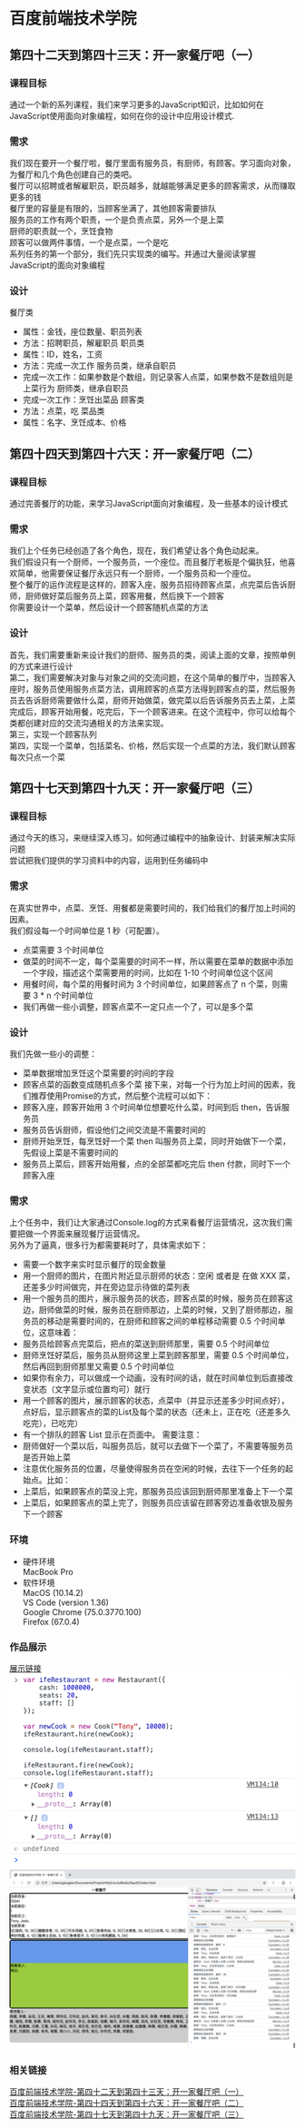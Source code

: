 # 百度前端技术学院  
## 第四十二天到第四十三天：开一家餐厅吧（一）
### 课程目标  
通过一个新的系列课程，我们来学习更多的JavaScript知识，比如如何在JavaScript使用面向对象编程，如何在你的设计中应用设计模式.

### 需求
我们现在要开一个餐厅啦，餐厅里面有服务员，有厨师，有顾客。学习面向对象，为餐厅和几个角色创建自己的类吧。  
餐厅可以招聘或者解雇职员，职员越多，就越能够满足更多的顾客需求，从而赚取更多的钱  
餐厅里的容量是有限的，当顾客坐满了，其他顾客需要排队  
服务员的工作有两个职责，一个是负责点菜，另外一个是上菜  
厨师的职责就一个，烹饪食物  
顾客可以做两件事情，一个是点菜，一个是吃  
系列任务的第一个部分，我们先只实现类的编写。并通过大量阅读掌握JavaScript的面向对象编程  

### 设计
餐厅类  
* 属性：金钱，座位数量、职员列表
* 方法：招聘职员，解雇职员
职员类  
* 属性：ID，姓名，工资
* 方法：完成一次工作
服务员类，继承自职员  
* 完成一次工作：如果参数是个数组，则记录客人点菜，如果参数不是数组则是上菜行为
厨师类，继承自职员  
* 完成一次工作：烹饪出菜品
顾客类  
* 方法：点菜，吃
菜品类  
* 属性：名字、烹饪成本、价格

## 第四十四天到第四十六天：开一家餐厅吧（二）
### 课程目标  
通过完善餐厅的功能，来学习JavaScript面向对象编程，及一些基本的设计模式

### 需求
我们上个任务已经创造了各个角色，现在，我们希望让各个角色动起来。  
我们假设只有一个厨师，一个服务员，一个座位。而且餐厅老板是个偏执狂，他喜欢简单，他需要保证餐厅永远只有一个厨师，一个服务员和一个座位。  
整个餐厅的运作流程是这样的，顾客入座，服务员招待顾客点菜，点完菜后告诉厨师，厨师做好菜后服务员上菜，顾客用餐，然后换下一个顾客  
你需要设计一个菜单，然后设计一个顾客随机点菜的方法  

### 设计
首先，我们需要重新来设计我们的厨师、服务员的类，阅读上面的文章，按照单例的方式来进行设计  
第二，我们需要解决对象与对象之间的交流问题，在这个简单的餐厅中，当顾客入座时，服务员使用服务点菜方法，调用顾客的点菜方法得到顾客点的菜，然后服务员去告诉厨师需要做什么菜，厨师开始做菜，做完菜以后告诉服务员去上菜，上菜完成后，顾客开始用餐，吃完后，下一个顾客进来。在这个流程中，你可以给每个类都创建对应的交流沟通相关的方法来实现。  
第三，实现一个顾客队列  
第四，实现一个菜单，包括菜名、价格，然后实现一个点菜的方法，我们默认顾客每次只点一个菜  

## 第四十七天到第四十九天：开一家餐厅吧（三）
### 课程目标  
通过今天的练习，来继续深入练习，如何通过编程中的抽象设计、封装来解决实际问题  
尝试把我们提供的学习资料中的内容，运用到任务编码中  

### 需求
在真实世界中，点菜、烹饪、用餐都是需要时间的，我们给我们的餐厅加上时间的因素。  
我们假设每一个时间单位是 1 秒（可配置）。  
* 点菜需要 3 个时间单位  
* 做菜的时间不一定，每个菜需要的时间不一样，所以需要在菜单的数据中添加一个字段，描述这个菜需要用的时间，比如在 1-10 个时间单位这个区间
* 用餐时间，每个菜的用餐时间为 3 个时间单位，如果顾客点了 n 个菜，则需要 3 * n 个时间单位
* 我们再做一些小调整，顾客点菜不一定只点一个了，可以是多个菜

### 设计
我们先做一些小的调整：  
* 菜单数据增加烹饪这个菜需要的时间的字段
* 顾客点菜的函数变成随机点多个菜
接下来，对每一个行为加上时间的因素，我们推荐使用Promise的方式，然后整个流程可以如下：  
* 顾客入座，顾客开始用 3 个时间单位想要吃什么菜，时间到后 then，告诉服务员
* 服务员告诉厨师，假设他们之间交流是不需要时间的
* 厨师开始烹饪，每烹饪好一个菜 then 叫服务员上菜，同时开始做下一个菜，先假设上菜是不需要时间的
* 服务员上菜后，顾客开始用餐，点的全部菜都吃完后 then 付款，同时下一个顾客入座

### 需求
上个任务中，我们让大家通过Console.log的方式来看餐厅运营情况，这次我们需要把做一个界面来展现餐厅运营情况。  
另外为了逼真，很多行为都需要耗时了，具体需求如下：    
* 需要一个数字来实时显示餐厅的现金数量
* 用一个厨师的图片，在图片附近显示厨师的状态：空闲 或者是 在做 XXX 菜，还差多少时间做完，并在旁边显示待做的菜列表
* 用一个服务员的图片，展示服务员的状态，顾客点菜的时候，服务员在顾客这边，厨师做菜的时候，服务员在厨师那边，上菜的时候，又到了厨师那边，服务员的移动是需要时间的，在厨师和顾客之间的单程移动需要 0.5 个时间单位，这意味着：
* 服务员给顾客点完菜后，把点的菜送到厨师那里，需要 0.5 个时间单位
* 厨师烹饪好菜后，服务员从厨师这里上菜到顾客那里，需要 0.5 个时间单位，然后再回到厨师那里又需要 0.5 个时间单位
* 如果你有余力，可以做成一个动画，没有时间的话，就在时间单位到后直接改变状态（文字显示或位置均可）就行
* 用一个顾客的图片，展示顾客的状态，点菜中（并显示还差多少时间点好），点好后，显示顾客点的菜的List及每个菜的状态（还未上，正在吃（还差多久吃完），已吃完）
* 有一个排队的顾客 List 显示在页面中。
需要注意：
* 厨师做好一个菜以后，叫服务员后，就可以去做下一个菜了，不需要等服务员是否开始上菜
* 注意优化服务员的位置，尽量使得服务员在空闲的时候，去往下一个任务的起始点。比如：
* 上菜后，如果顾客点的菜没上完，那服务员应该回到厨师那里准备上下一个菜
* 上菜后，如果顾客点的菜上完了，则服务员应该留在顾客旁边准备收银及服务下一个顾客


### 环境
* 硬件环境  
MacBook Pro
* 软件环境  
MacOS (10.14.2)  
VS Code (version 1.36)  
Google Chrome (75.0.3770.100)  
Firefox (67.0.4)  

### 作品展示
[展示链接](https://gengjian1203.github.io/BaiDuIFE_Day42/)  
![Result1](readme/result1.png "作品展示Day42")
![Result2](readme/result2.png "作品展示Day44")

### 相关链接
[百度前端技术学院-第四十二天到第四十三天：开一家餐厅吧（一）](http://ife.baidu.com/course/detail/id/58)  
[百度前端技术学院-第四十四天到第四十六天：开一家餐厅吧（二）](http://ife.baidu.com/course/detail/id/59)  
[百度前端技术学院-第四十七天到第四十九天：开一家餐厅吧（三）](http://ife.baidu.com/course/detail/id/60)  

